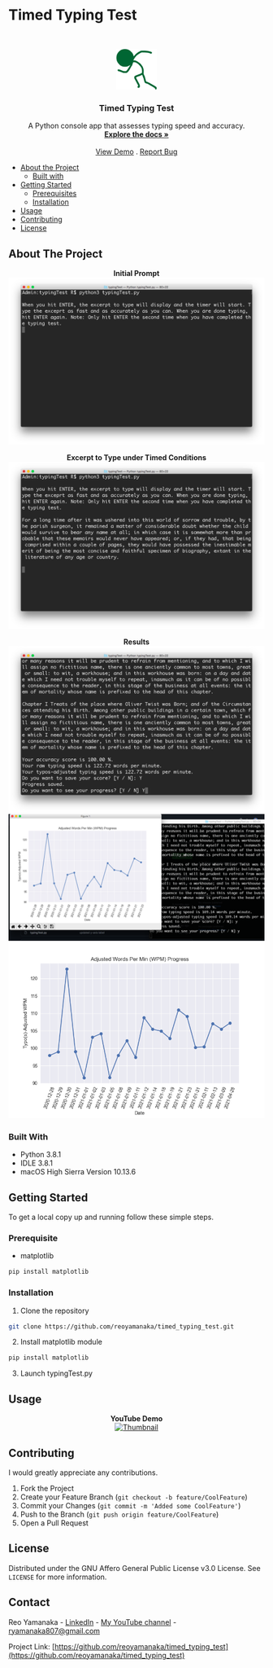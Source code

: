 <!--
***Thank you for checking out my project. I am open to any suggestions for improvement.
***Please fork the repository and create a pull request or open an issue with the
***tag "improvement".
-->

# Timed Typing Test

<br />
<p align="center">
  <a href="https://github.com/reoyamanaka/timed_typing_test.git">
    <img src="images/typingTest.svg" alt="Logo" width="80" height="80">
  </a>

  <h3 align="center">Timed Typing Test</h3>

  <p align="center">
    A Python console app that assesses typing speed and accuracy.
    <br />
    <a href="https://github.com/reoyamanaka/timed_typing_test.git"><strong>Explore the docs »</strong></a>
    <br />
    <br />
    <a href="https://youtu.be/7h0hKpCxUL8">View Demo</a>
    .
    <a href="https://github.com/reoyamanaka/timed_typing_test/issues">Report Bug</a>
  </p>
</p>

<!-- Table of Contents -->

* [About the Project](#about-the-project)
  * [Built with](#built-with)
* [Getting Started](#getting-started)
  * [Prerequisites](#prerequisites)
  * [Installation](#installation)
* [Usage](#usage)
* [Contributing](#contributing)
* [License](#license)


## About The Project

<p align="center">
  <strong>Initial Prompt</strong>
  <img src="images/0.png">
</p>

<p align="center">
  <strong>Excerpt to Type under Timed Conditions</strong>
  <img src="images/1.png">
</p>

<p align="center">
  <strong>Results</strong>
  <img src="images/2.png">
  <img src="images/3.png">
  <img src="images/progress.png">
</p>

### Built With

* Python 3.8.1
* IDLE 3.8.1
* macOS High Sierra Version 10.13.6

## Getting Started

To get a local copy up and running follow these simple steps.

### Prerequisite

* matplotlib
```sh
pip install matplotlib
```

### Installation

1. Clone the repository
```sh
git clone https://github.com/reoyamanaka/timed_typing_test.git
```
2. Install matplotlib module
```sh
pip install matplotlib
```
3. Launch typingTest.py


## Usage

<div align="center">
  <strong>YouTube Demo</strong><br>
  <a href="https://youtu.be/7h0hKpCxUL8">
    <img src="http://i3.ytimg.com/vi/7h0hKpCxUL8/hqdefault.jpg" alt="Thumbnail" width="560" height="315">
  </a>
</div>

## Contributing

I would greatly appreciate any contributions.

1. Fork the Project
2. Create your Feature Branch (`git checkout -b feature/CoolFeature`)
3. Commit your Changes (`git commit -m 'Added some CoolFeature'`)
4. Push to the Branch (`git push origin feature/CoolFeature`)
5. Open a Pull Request


## License

Distributed under the GNU Affero General Public License v3.0 License. See `LICENSE` for more information.


## Contact

Reo Yamanaka - [LinkedIn](https://www.linkedin.com/in/reo-yamanaka-7a2289119/) - [My YouTube channel](https://www.youtube.com/channel/UCBwqp_MEM2XcSnq7kRvOB3A) - ryamanaka807@gmail.com

Project Link: [https://github.com/reoyamanaka/timed_typing_test](https://github.com/reoyamanaka/timed_typing_test)
